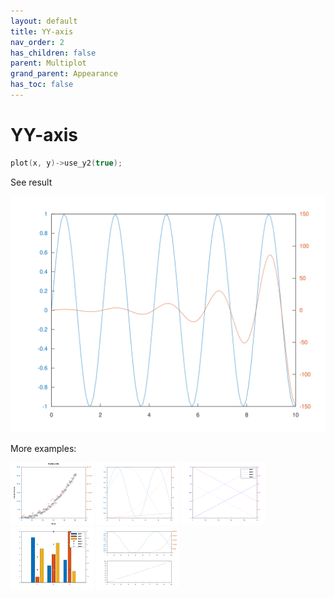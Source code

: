 ```yaml
---
layout: default
title: YY-axis
nav_order: 2
has_children: false
parent: Multiplot
grand_parent: Appearance
has_toc: false
---
```

# YY-axis

```cpp
plot(x, y)->use_y2(true);
```


See result

[![example_yyaxis_1](yyaxis/yyaxis_1.svg)](https://github.com/alandefreitas/matplotplusplus/blob/master/examples/appearance/multiplot/yyaxis/yyaxis_1.cpp)

More examples:
    
[![example_yyaxis_2](yyaxis/yyaxis_2_thumb.png)](https://github.com/alandefreitas/matplotplusplus/blob/master/examples/appearance/multiplot/yyaxis/yyaxis_2.cpp)  [![example_yyaxis_3](yyaxis/yyaxis_3_thumb.png)](https://github.com/alandefreitas/matplotplusplus/blob/master/examples/appearance/multiplot/yyaxis/yyaxis_3.cpp)  [![example_yyaxis_4](yyaxis/yyaxis_4_thumb.png)](https://github.com/alandefreitas/matplotplusplus/blob/master/examples/appearance/multiplot/yyaxis/yyaxis_4.cpp)  [![example_yyaxis_5](yyaxis/yyaxis_5_thumb.png)](https://github.com/alandefreitas/matplotplusplus/blob/master/examples/appearance/multiplot/yyaxis/yyaxis_5.cpp)  [![example_yyaxis_6](yyaxis/yyaxis_6_thumb.png)](https://github.com/alandefreitas/matplotplusplus/blob/master/examples/appearance/multiplot/yyaxis/yyaxis_6.cpp)
  





<!-- Generated with mdsplit: https://github.com/alandefreitas/mdsplit -->
